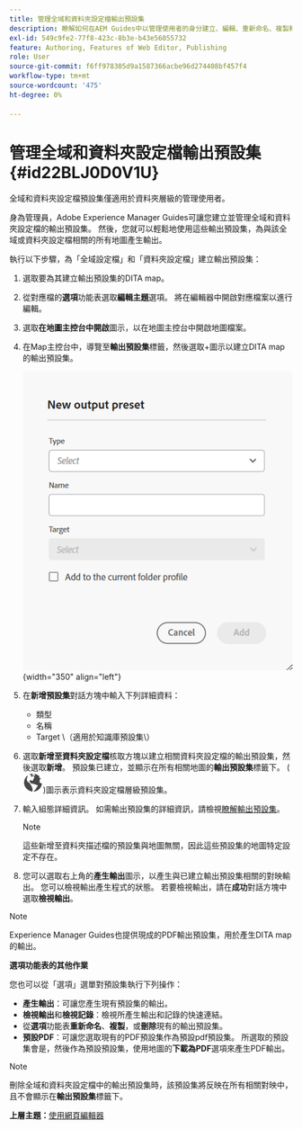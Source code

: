 ```yaml
---
title: 管理全域和資料夾設定檔輸出預設集
description: 瞭解如何在AEM Guides中以管理使用者的身分建立、編輯、重新命名、複製和刪除全域和資料夾設定檔輸出預設集。
exl-id: 549c9fe2-77f8-423c-8b3e-b43e56055732
feature: Authoring, Features of Web Editor, Publishing
role: User
source-git-commit: f6ff978305d9a1587366acbe96d274408bf457f4
workflow-type: tm+mt
source-wordcount: '475'
ht-degree: 0%

---
```


# 管理全域和資料夾設定檔輸出預設集 {#id22BLJ0D0V1U}

全域和資料夾設定檔預設集僅適用於資料夾層級的管理使用者。

身為管理員，Adobe Experience Manager Guides可讓您建立並管理全域和資料夾設定檔的輸出預設集。 然後，您就可以輕鬆地使用這些輸出預設集，為與該全域或資料夾設定檔相關的所有地圖產生輸出。

執行以下步驟，為「全域設定檔」和「資料夾設定檔」建立輸出預設集：

1. 選取要為其建立輸出預設集的DITA map。
1. 從對應檔的&#x200B;**選項**&#x200B;功能表選取&#x200B;**編輯主題**&#x200B;選項。 將在編輯器中開啟對應檔案以進行編輯。
1. 選取&#x200B;**在地圖主控台中開啟**&#x200B;圖示，以在地圖主控台中開啟地圖檔案。
1. 在Map主控台中，導覽至&#x200B;**輸出預設集**&#x200B;標籤，然後選取+圖示以建立DITA map的輸出預設集。

   ![](images/add-global-output-preset.png){width="350" align="left"}

1. 在&#x200B;**新增預設集**&#x200B;對話方塊中輸入下列詳細資料：
   - 類型
   - 名稱
   - Target \（適用於知識庫預設集\）
1. 選取&#x200B;**新增至資料夾設定檔**&#x200B;核取方塊以建立相關資料夾設定檔的輸出預設集，然後選取&#x200B;**新增**。 預設集已建立，並顯示在所有相關地圖的&#x200B;**輸出預設集**&#x200B;標籤下。 \( ![](images/global-preset-icon.svg)\)圖示表示資料夾設定檔層級預設集。
1. 輸入組態詳細資訊。 如需輸出預設集的詳細資訊，請檢視[瞭解輸出預設集](./generate-output-understand-presets.md)。

   >[!NOTE]
   >
   > 這些新增至資料夾描述檔的預設集與地圖無關，因此這些預設集的地圖特定設定不存在。

1. 您可以選取右上角的&#x200B;**產生輸出**&#x200B;圖示，以產生與已建立輸出預設集相關的對映輸出。 您可以檢視輸出產生程式的狀態。 若要檢視輸出，請在&#x200B;**成功**&#x200B;對話方塊中選取&#x200B;**檢視輸出**。

>[!NOTE]
>
> Experience Manager Guides也提供現成的PDF輸出預設集，用於產生DITA map的輸出。

**選項功能表的其他作業**

您也可以從「選項」選單對預設集執行下列操作：

- **產生輸出**：可讓您產生現有預設集的輸出。
- **檢視輸出**&#x200B;和&#x200B;**檢視記錄**：檢視所產生輸出和記錄的快速連結。
- 從&#x200B;**選項**&#x200B;功能表&#x200B;**重新命名**、**複製**，或&#x200B;**刪除**&#x200B;現有的輸出預設集。
- **預設PDF**：可讓您選取現有的PDF預設集作為預設pdf預設集。 所選取的預設集會是，然後作為預設預設集，使用地圖的&#x200B;**下載為PDF**&#x200B;選項來產生PDF輸出。

>[!NOTE]
>
> 刪除全域和資料夾設定檔中的輸出預設集時，該預設集將反映在所有相關對映中，且不會顯示在&#x200B;**輸出預設集**&#x200B;標籤下。

**上層主題：**[&#x200B;使用網頁編輯器](web-editor.md)
